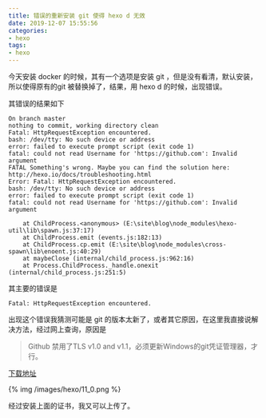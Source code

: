 ```yaml
---
title: 错误的重新安装 git 使得 hexo d 无效
date: 2019-12-07 15:55:56
categories:
- hexo
tags:
- hexo
---
```

今天安装 docker 的时候，其有一个选项是安装 git ，但是没有看清，默认安装，所以使得原有的git 被替换掉了，结果，用 hexo d 的时候，出现错误。

<!--more-->

其错误的结果如下

	On branch master
	nothing to commit, working directory clean
	Fatal: HttpRequestException encountered.
	bash: /dev/tty: No such device or address
	error: failed to execute prompt script (exit code 1)
	fatal: could not read Username for 'https://github.com': Invalid argument
	FATAL Something's wrong. Maybe you can find the solution here: http://hexo.io/docs/troubleshooting.html
	Error: Fatal: HttpRequestException encountered.
	bash: /dev/tty: No such device or address
	error: failed to execute prompt script (exit code 1)
	fatal: could not read Username for 'https://github.com': Invalid argument

		at ChildProcess.<anonymous> (E:\site\blog\node_modules\hexo-util\lib\spawn.js:37:17)
		at ChildProcess.emit (events.js:182:13)
		at ChildProcess.cp.emit (E:\site\blog\node_modules\cross-spawn\lib\enoent.js:40:29)
		at maybeClose (internal/child_process.js:962:16)
		at Process.ChildProcess._handle.onexit (internal/child_process.js:251:5)

其主要的错误是

	Fatal: HttpRequestException encountered.

出现这个错误我猜测可能是 git 的版本太新了，或者其它原因，在这里我直接说解决方法，经过网上查询，原因是

>Github 禁用了TLS v1.0 and v1.1，必须更新Windows的git凭证管理器，才行。 

[下载地址](https://github.com/Microsoft/Git-Credential-Manager-for-Windows/releases/tag/v1.14.0)

{% img /images/hexo/11_0.png %}

经过安装上面的证书，我又可以上传了。